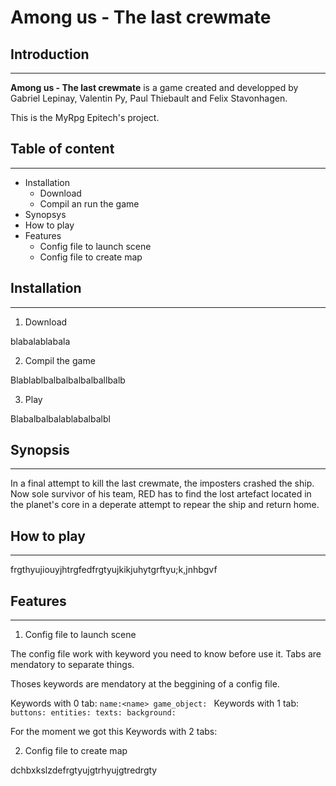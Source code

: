 # **Among us - The last crewmate**

## **Introduction**
---

**Among us - The last crewmate** is a game created and developped by Gabriel Lepinay, Valentin Py, Paul Thiebault and Felix Stavonhagen.

This is the MyRpg Epitech's project.

## **Table of content**
---
- Installation
  - Download
  - Compil an run the game
- Synopsys
- How to play
- Features
  - Config file to launch scene
  - Config file to create map

## Installation
---
1. Download

blabalablabala

2. Compil the game

Blablablbalbalbalbalballbalb

3. Play

Blabalbalbalablabalbalbl

## Synopsis
---
In a final attempt to kill the last crewmate, the imposters crashed the ship. Now sole survivor of his team, RED has to find the lost artefact located in the planet's core in a deperate attempt to repear the ship and return home.

## How to play
---
frgthyujiouyjhtrgfedfrgtyujkikjuhytgrftyu;k,jnhbgvf

## Features
---
1. Config file to launch scene

The config file work with keyword you need to know before use it.
Tabs are mendatory to separate things.

Thoses keywords are mendatory at the beggining of a config file.

Keywords with 0 tab:
`name:<name>
game_object:
`
Keywords with 1 tab:
`
  buttons:
  entities:
	texts:
	background:
`

For the moment we got this
Keywords with 2 tabs:

2. Config file to create map

dchbxkslzdefrgtyujgtrhyujgtredrgty

